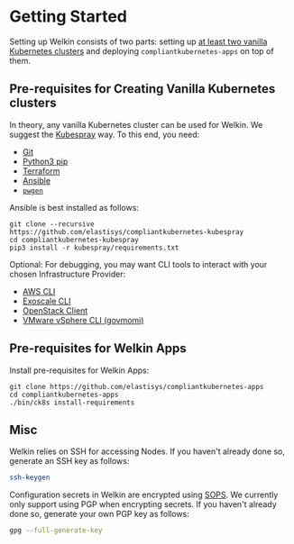 # Getting Started

Setting up Welkin consists of two parts: setting up [at least two vanilla Kubernetes clusters](../architecture.md#level-2-clusters) and deploying `compliantkubernetes-apps` on top of them.

## Pre-requisites for Creating Vanilla Kubernetes clusters

In theory, any vanilla Kubernetes cluster can be used for Welkin. We suggest the [Kubespray](https://github.com/kubernetes-sigs/kubespray) way. To this end, you need:

- [Git](https://git-scm.com/book/en/v2/Getting-Started-Installing-Git)
- [Python3 pip](https://packaging.python.org/en/latest/guides/installing-using-linux-tools/)
- [Terraform](https://developer.hashicorp.com/terraform/downloads)
- [Ansible](https://www.ansible.com/)
- [`pwgen`](https://manpages.ubuntu.com/manpages/trusty/man1/pwgen.1.html)

Ansible is best installed as follows:

```shell
git clone --recursive https://github.com/elastisys/compliantkubernetes-kubespray
cd compliantkubernetes-kubespray
pip3 install -r kubespray/requirements.txt
```

Optional: For debugging, you may want CLI tools to interact with your chosen Infrastructure Provider:

- [AWS CLI](https://github.com/aws/aws-cli)
- [Exoscale CLI](https://github.com/exoscale/cli)
- [OpenStack Client](https://pypi.org/project/python-openstackclient/)
- [VMware vSphere CLI (govmomi)](https://github.com/vmware/govmomi)

## Pre-requisites for Welkin Apps

Install pre-requisites for Welkin Apps:

```shell
git clone https://github.com/elastisys/compliantkubernetes-apps
cd compliantkubernetes-apps
./bin/ck8s install-requirements
```

## Misc

Welkin relies on SSH for accessing Nodes. If you haven't already done so, generate an SSH key as follows:

```bash
ssh-keygen
```

Configuration secrets in Welkin are encrypted using [SOPS](https://github.com/getsops/sops).
We currently only support using PGP when encrypting secrets.
If you haven't already done so, generate your own PGP key as follows:

```bash
gpg --full-generate-key
```
